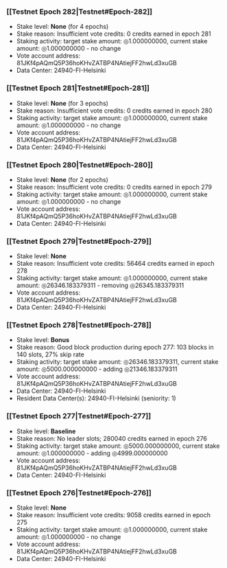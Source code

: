 ### [[Testnet Epoch 282|Testnet#Epoch-282]]
* Stake level: **None** (for 4 epochs)
* Stake reason: Insufficient vote credits: 0 credits earned in epoch 281
* Staking activity: target stake amount: ◎1.000000000, current stake amount: ◎1.000000000 - no change
* Vote account address: 81JKf4pAQmQ5P36hoKHvZATBP4NAtiejFF2hwLd3xuGB
* Data Center: 24940-FI-Helsinki
### [[Testnet Epoch 281|Testnet#Epoch-281]]
* Stake level: **None** (for 3 epochs)
* Stake reason: Insufficient vote credits: 0 credits earned in epoch 280
* Staking activity: target stake amount: ◎1.000000000, current stake amount: ◎1.000000000 - no change
* Vote account address: 81JKf4pAQmQ5P36hoKHvZATBP4NAtiejFF2hwLd3xuGB
* Data Center: 24940-FI-Helsinki
### [[Testnet Epoch 280|Testnet#Epoch-280]]
* Stake level: **None** (for 2 epochs)
* Stake reason: Insufficient vote credits: 0 credits earned in epoch 279
* Staking activity: target stake amount: ◎1.000000000, current stake amount: ◎1.000000000 - no change
* Vote account address: 81JKf4pAQmQ5P36hoKHvZATBP4NAtiejFF2hwLd3xuGB
* Data Center: 24940-FI-Helsinki
### [[Testnet Epoch 279|Testnet#Epoch-279]]
* Stake level: **None**
* Stake reason: Insufficient vote credits: 56464 credits earned in epoch 278
* Staking activity: target stake amount: ◎1.000000000, current stake amount: ◎26346.183379311 - removing ◎26345.183379311
* Vote account address: 81JKf4pAQmQ5P36hoKHvZATBP4NAtiejFF2hwLd3xuGB
* Data Center: 24940-FI-Helsinki
### [[Testnet Epoch 278|Testnet#Epoch-278]]
* Stake level: **Bonus**
* Stake reason: Good block production during epoch 277: 103 blocks in 140 slots, 27% skip rate
* Staking activity: target stake amount: ◎26346.183379311, current stake amount: ◎5000.000000000 - adding ◎21346.183379311
* Vote account address: 81JKf4pAQmQ5P36hoKHvZATBP4NAtiejFF2hwLd3xuGB
* Data Center: 24940-FI-Helsinki
* Resident Data Center(s): 24940-FI-Helsinki (seniority: 1)
### [[Testnet Epoch 277|Testnet#Epoch-277]]
* Stake level: **Baseline**
* Stake reason: No leader slots; 280040 credits earned in epoch 276
* Staking activity: target stake amount: ◎5000.000000000, current stake amount: ◎1.000000000 - adding ◎4999.000000000
* Vote account address: 81JKf4pAQmQ5P36hoKHvZATBP4NAtiejFF2hwLd3xuGB
* Data Center: 24940-FI-Helsinki
### [[Testnet Epoch 276|Testnet#Epoch-276]]
* Stake level: **None**
* Stake reason: Insufficient vote credits: 9058 credits earned in epoch 275
* Staking activity: target stake amount: ◎1.000000000, current stake amount: ◎1.000000000 - no change
* Vote account address: 81JKf4pAQmQ5P36hoKHvZATBP4NAtiejFF2hwLd3xuGB
* Data Center: 24940-FI-Helsinki
